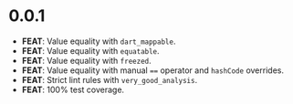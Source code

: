 # 0.0.1

- **FEAT**: Value equality with `dart_mappable`.
- **FEAT**: Value equality with `equatable`.
- **FEAT**: Value equality with `freezed`.
- **FEAT**: Value equality with manual `==` operator and `hashCode` overrides.
- **FEAT**: Strict lint rules with `very_good_analysis`.
- **FEAT**: 100% test coverage.
